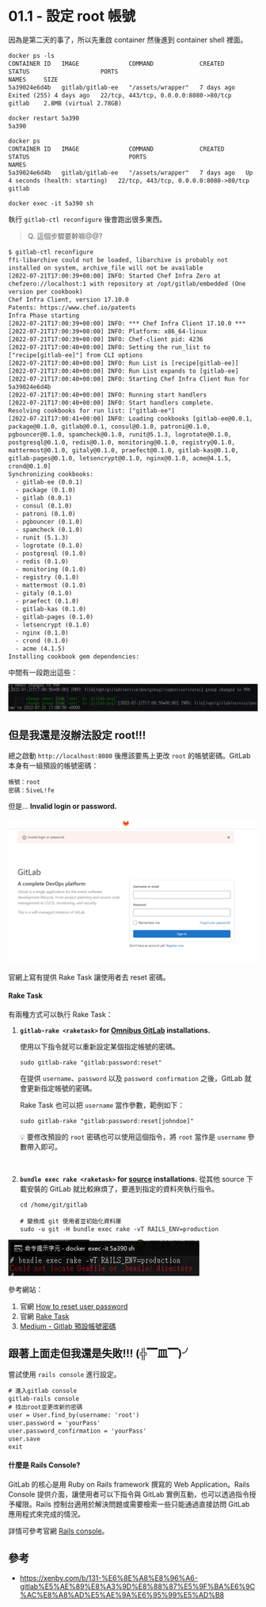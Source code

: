 # 01.1 - 設定 root 帳號 

因為是第二天的事了，所以先重啟 container 然後進到 container shell 裡面。

```docker
docker ps -ls
CONTAINER ID   IMAGE              COMMAND             CREATED      STATUS                    PORTS                                   NAMES     SIZE
5a39024e6d4b   gitlab/gitlab-ee   "/assets/wrapper"   7 days ago   Exited (255) 4 days ago   22/tcp, 443/tcp, 0.0.0.0:8080->80/tcp   gitlab    2.8MB (virtual 2.78GB)
```

```docker
docker restart 5a390
5a390
```

```docker
docker ps
CONTAINER ID   IMAGE              COMMAND             CREATED      STATUS                            PORTS                                   NAMES
5a39024e6d4b   gitlab/gitlab-ee   "/assets/wrapper"   7 days ago   Up 4 seconds (health: starting)   22/tcp, 443/tcp, 0.0.0.0:8080->80/tcp   gitlab
```

```docker
docker exec -it 5a390 sh 
```

執行 `gitlab-ctl reconfigure` 後會跑出很多東西。
> Q. 這個步驟要幹嘛@@?
```shell
$ gitlab-ctl reconfigure
ffi-libarchive could not be loaded, libarchive is probably not installed on system, archive_file will not be available
[2022-07-21T17:00:39+00:00] INFO: Started Chef Infra Zero at chefzero://localhost:1 with repository at /opt/gitlab/embedded (One version per cookbook)
Chef Infra Client, version 17.10.0
Patents: https://www.chef.io/patents
Infra Phase starting
[2022-07-21T17:00:39+00:00] INFO: *** Chef Infra Client 17.10.0 ***
[2022-07-21T17:00:39+00:00] INFO: Platform: x86_64-linux
[2022-07-21T17:00:39+00:00] INFO: Chef-client pid: 4236
[2022-07-21T17:00:40+00:00] INFO: Setting the run_list to ["recipe[gitlab-ee]"] from CLI options
[2022-07-21T17:00:40+00:00] INFO: Run List is [recipe[gitlab-ee]]
[2022-07-21T17:00:40+00:00] INFO: Run List expands to [gitlab-ee]
[2022-07-21T17:00:40+00:00] INFO: Starting Chef Infra Client Run for 5a39024e6d4b
[2022-07-21T17:00:40+00:00] INFO: Running start handlers
[2022-07-21T17:00:40+00:00] INFO: Start handlers complete.
Resolving cookbooks for run list: ["gitlab-ee"]
[2022-07-21T17:00:41+00:00] INFO: Loading cookbooks [gitlab-ee@0.0.1, package@0.1.0, gitlab@0.0.1, consul@0.1.0, patroni@0.1.0, pgbouncer@0.1.0, spamcheck@0.1.0, runit@5.1.3, logrotate@0.1.0, postgresql@0.1.0, redis@0.1.0, monitoring@0.1.0, registry@0.1.0, mattermost@0.1.0, gitaly@0.1.0, praefect@0.1.0, gitlab-kas@0.1.0, gitlab-pages@0.1.0, letsencrypt@0.1.0, nginx@0.1.0, acme@4.1.5, crond@0.1.0]
Synchronizing cookbooks:
  - gitlab-ee (0.0.1)
  - package (0.1.0)
  - gitlab (0.0.1)
  - consul (0.1.0)
  - patroni (0.1.0)
  - pgbouncer (0.1.0)
  - spamcheck (0.1.0)
  - runit (5.1.3)
  - logrotate (0.1.0)
  - postgresql (0.1.0)
  - redis (0.1.0)
  - monitoring (0.1.0)
  - registry (0.1.0)
  - mattermost (0.1.0)
  - gitaly (0.1.0)
  - praefect (0.1.0)
  - gitlab-kas (0.1.0)
  - gitlab-pages (0.1.0)
  - letsencrypt (0.1.0)
  - nginx (0.1.0)
  - crond (0.1.0)
  - acme (4.1.5)
Installing cookbook gem dependencies:
```

中間有一段跑出這些：

![](/images/gitlab/1.1-1.png)

## 但是我還是沒辦法設定 root!!!
總之啟動 `http://localhost:8080` 後應該要馬上更改 `root` 的帳號密碼。GitLab 本身有一組預設的帳號密碼：

```
帳號：root
密碼：5iveL!fe
```

但是...
**Invalid login or password.**

![](/images/gitlab/1.1-2.png)

官網上寫有提供 Rake Task 讓使用者去 reset 密碼。
#### Rake Task
有兩種方式可以執行 Rake Task：
1. **`gitlab-rake <raketask>` for [Omnibus GitLab](https://docs.gitlab.com/omnibus/index.html) installations.**

    使用以下指令就可以重新設定某個指定帳號的密碼。
    ```linux
    sudo gitlab-rake "gitlab:password:reset"
    ```

    在提供 `username`、`password` 以及 `password confirmation` 之後，GitLab 就會更新指定帳號的密碼。

    Rake Task 也可以把 `username` 當作參數，範例如下：
    ```linux
    sudo gitlab-rake "gitlab:password:reset[johndoe]"
    ```

    💡 要修改預設的 `root` 密碼也可以使用這個指令，將 `root` 當作是 `username` 參數帶入即可。
<br/>

2. **`bundle exec rake <raketask>` for [source](https://docs.gitlab.com/ee/install/installation.html) installations.**
    從其他 source 下載安裝的 GitLab 就比較麻煩了，要進到指定的資料夾執行指令。
    ```docker
    cd /home/git/gitlab

    # 變換成 git 使用者並初始化資料庫
    sudo -u git -H bundle exec rake -vT RAILS_ENV=production
    ```

![](/images/gitlab/1.1-3.png)


參考網站：
1. 官網 [How to reset user password](https://microfluidics.utoronto.ca/gitlab/help/security/reset_user_password.md)
2. 官網 [Rake Task](https://docs.gitlab.com/ee/raketasks/)
3. [Medium - Gitlab 預設帳號密碼](https://medium.com/hsu-keyman/gitlab-%E9%A0%90%E8%A8%AD%E5%B8%B3%E8%99%9F%E5%AF%86%E7%A2%BC-5a7ead4af140)

## 跟著上面走但我還是失敗!!! (╬▔皿▔)╯
嘗試使用 `rails console` 進行設定。
```docker
# 進入gitlab console
gitlab-rails console
# 找出root並更改新的密碼
user = User.find_by(username: 'root')
user.password = 'yourPass'
user.password_confirmation = 'yourPass'
user.save
exit
```

#### 什麼是 Rails Console?
GitLab 的核心是用 Ruby on Rails framework 撰寫的 Web Application。Rails Console 提供介面，讓使用者可以下指令與 GitLab 實例互動，也可以透過指令授予權限。Rails 控制台適用於解決問題或需要檢索一些只能通過直接訪問 GitLab 應用程式來完成的情況。

詳情可參考官網 [Rails console](https://docs.gitlab.com/ee/administration/operations/rails_console.html)。

## 參考
* https://xenby.com/b/131-%E6%8E%A8%E8%96%A6-gitlab%E5%AE%89%E8%A3%9D%E8%88%87%E5%9F%BA%E6%9C%AC%E8%A8%AD%E5%AE%9A%E6%95%99%E5%AD%B8